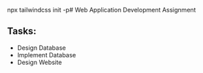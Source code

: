 npx tailwindcss init -p# Web Application Development Assignment

## Tasks:
* Design Database
* Implement Database
* Design Website
